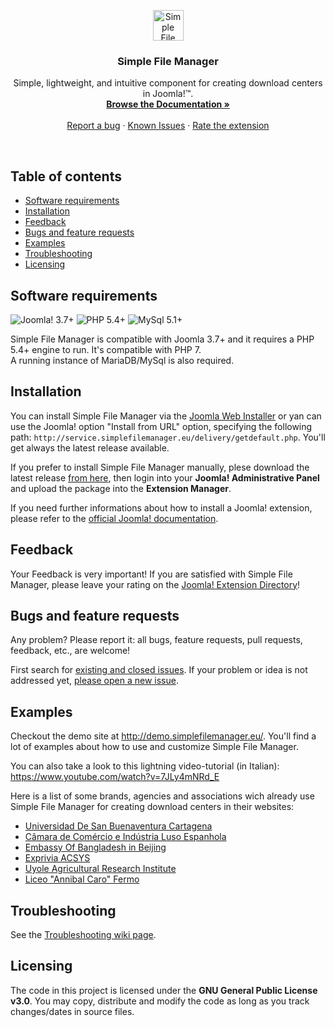 <p align="center">
  <a href="http://simplefilemanager.eu/">
    <img src="http://simplefilemanager.eu/img/logo.svg#76365464555555555555555555555555555555555" alt="Simple File Manager" height="49">
  </a>

  <h3 align="center">Simple File Manager</h3>

  <p align="center">
    Simple, lightweight, and intuitive component for creating download centers in Joomla!&trade;.
    <br>
    <a href="https://github.com/gmansillo/simplefilemanager/wiki"><strong>Browse the Documentation »</strong></a>
    <br>
    <br>
    <a href="https://github.com/gmansillo/simplefilemanager/issues/new">Report a bug</a>
    ·
    <a href="https://github.com/gmansillo/simplefilemanager/issues">Known Issues</a>
    ·
    <a href="https://extensions.joomla.org/extension/simple-file-manager/">Rate the extension</a>
  </p>
</p>

<br>


## Table of contents

- [Software requirements](#software-requirements)
- [Installation](#installation)
- [Feedback](#feedback)
- [Bugs and feature requests](#bugs-and-feature-requests)
- [Examples](#examples)
- [Troubleshooting](#troubleshooting)
- [Licensing](#licensing)


## Software requirements

![Joomla! 3.7+](https://img.shields.io/badge/Joomla!-3.7+-blue.svg) ![PHP 5.4+](https://img.shields.io/badge/PHP-5.4+-brightgreen.svg)  ![MySql 5.1+](https://img.shields.io/badge/MySql-5.1+-orange.svg)

Simple File Manager is compatible with Joomla 3.7+ and it requires a PHP 5.4+ engine to run. It's compatible with PHP 7.  
A running instance of MariaDB/MySql is also required.


## Installation

You can install Simple File Manager via the <a href="https://docs.joomla.org/Install_from_Web" target="_blank">Joomla Web Installer</a> or yan can use the Joomla! option "Install from URL" option, specifying the following path: `http://service.simplefilemanager.eu/delivery/getdefault.php`. You'll get always the latest release available.

If you prefer to install Simple File Manager manually, plese download the latest release <a href="http://gmansillo.github.io/simplefilemanager/" target="_blank">from here</a>, then login into your **Joomla! Administrative Panel** and upload the package into the **Extension Manager**.  

If you need further informations about how to install a Joomla! extension, please refer to the <a href="https://docs.joomla.org/Installing_an_extension" target="_blank">official Joomla! documentation</a>.


## Feedback

Your Feedback is very important! If you are satisfied with Simple File Manager, please leave your rating on the <a href="https://extensions.joomla.org/extension/simple-file-manager/">Joomla! Extension Directory</a>!


## Bugs and feature requests

Any problem? Please report it: all bugs, feature requests, pull requests, feedback, etc., are welcome!

First search for [existing and closed issues](https://github.com/gmansillo/simple/issues?utf8=%E2%9C%93&q=is%3Aissue). If your problem or idea is not addressed yet, [please open a new issue](https://github.com/gmansillo/simple/issues/new?template=issue).


## Examples

Checkout the demo site at http://demo.simplefilemanager.eu/. You'll find a lot of examples about how to use and customize Simple File Manager.

You can also take a look to this lightning video-tutorial (in Italian): https://www.youtube.com/watch?v=7JLy4mNRd_E 

Here is a list of some brands, agencies and associations wich already use Simple File Manager for creating download centers in their websites:

- [Universidad De San Buenaventura Cartagena](http://www.usbcartagena.edu.co/new/index.php/investigaciones/reglamentos)
- [Câmara de Comércio e Indústria Luso Espanhola](https://www.portugalespanha.org/index.php/servicos/assessoria-comercial/oportunidades-de-negocio-espanha/portugal)
- [Embassy Of Bangladesh in Beijing](http://www.bdembassybeijing.com/index.php/en/commerce-en/downloadable-content-en)
- [Exprivia ACSYS](http://ark.acsys.it/index.php/download)
- [Uyole Agricultural Research Institute](http://www.ariuyole.go.tz/index.php/zielu/publication) 
- [Liceo "Annibal Caro" Fermo](http://www.liceoannibalcaro.gov.it/fascicolo/)


## Troubleshooting

See the [Troubleshooting wiki page](https://github.com/gmansillo/simple/wiki/Troubleshooting).


## Licensing

The code in this project is licensed under the **GNU General Public License v3.0**. You may copy, distribute and modify the code as long as you track changes/dates in source files.

